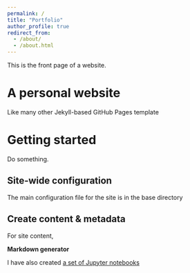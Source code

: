 ```yaml
---
permalink: /
title: "Portfolio"
author_profile: true
redirect_from: 
  - /about/
  - /about.html
---
```


This is the front page of a website.

A personal website
======
Like many other Jekyll-based GitHub Pages template

Getting started
======
Do something. 

Site-wide configuration
------
The main configuration file for the site is in the base directory 

Create content & metadata
------
For site content, 

**Markdown generator**

I have also created [a set of Jupyter notebooks](https://github.com/academicpages/academicpages.github.io/tree/master/markdown_generator) 

